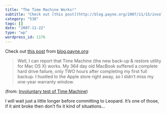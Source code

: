 ```yaml
---
title: "The Time Machine Works!"
subtitle: "Check out [this post](http://blog.payne.org/2007/11/15/involuntary-test-of-time-machine/) from [blog..."
category: "538"
tags: []
date: "2007-11-22"
type: "wp"
wordpress_id: 1176
---
```

Check out [this post](http://blog.payne.org/2007/11/15/involuntary-test-of-time-machine/) from [blog.payne.org](http://blog.payne.org):
> Well, I can report that Time Machine (the new back-up & restore utility for Mac OS X) works. My 364 day old MacBook suffered a complete hard drive failure, only TWO hours after completing my first full backup. I hustled to the Apple store right away, so I didn’t miss my one-year warranty window.

(from: [Involuntary test of Time Machine](http://blog.payne.org/2007/11/15/involuntary-test-of-time-machine/))

I will wait just a little longer before committing to Leopard. It’s one of those, if it aint broke then don’t fix it kind of situations…